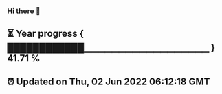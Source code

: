 ### Hi there 👋
⏳ Year progress { ████████████▁▁▁▁▁▁▁▁▁▁▁▁▁▁▁▁▁▁ } 41.71 %
---
⏰ Updated on Thu, 02 Jun 2022 06:12:18 GMT
---
